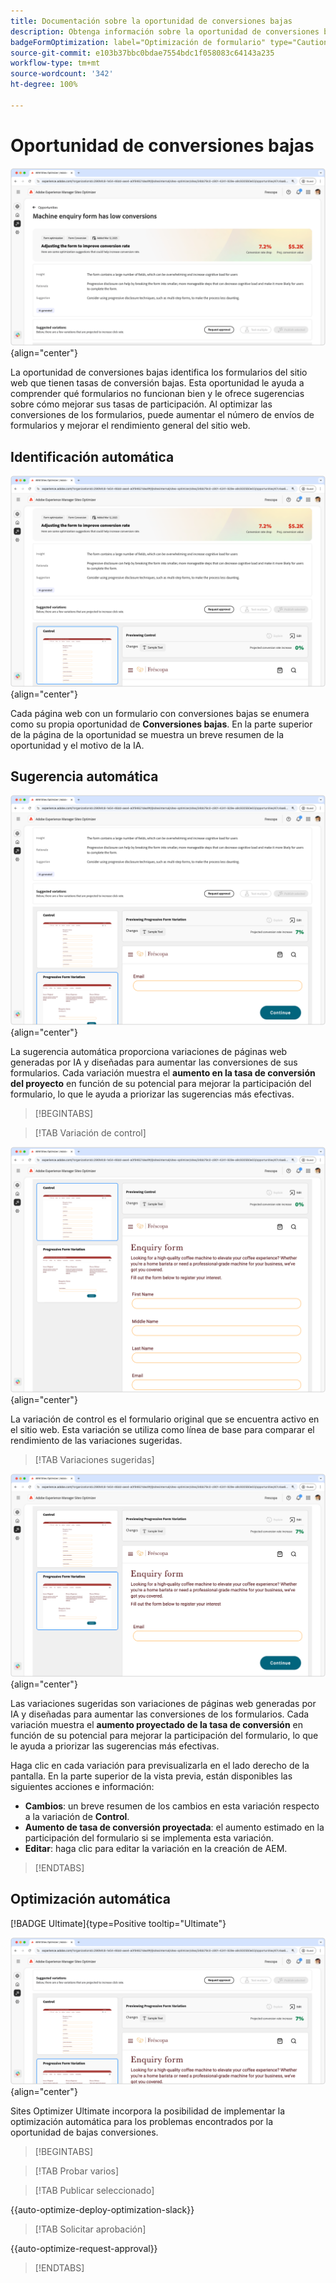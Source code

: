 ```yaml
---
title: Documentación sobre la oportunidad de conversiones bajas
description: Obtenga información sobre la oportunidad de conversiones bajas y cómo utilizarla para mejorar la participación del formulario en su sitio web.
badgeFormOptimization: label="Optimización de formulario" type="Caution" url="../../opportunity-types/form-optimization.md" tooltip="Optimización de formulario"
source-git-commit: e103b37bbc0bdae7554bdc1f058083c64143a235
workflow-type: tm+mt
source-wordcount: '342'
ht-degree: 100%

---
```



# Oportunidad de conversiones bajas

![Oportunidad de conversiones bajas](./assets/low-conversions/hero.png){align="center"}

La oportunidad de conversiones bajas identifica los formularios del sitio web que tienen tasas de conversión bajas. Esta oportunidad le ayuda a comprender qué formularios no funcionan bien y le ofrece sugerencias sobre cómo mejorar sus tasas de participación. Al optimizar las conversiones de los formularios, puede aumentar el número de envíos de formularios y mejorar el rendimiento general del sitio web.

## Identificación automática

![Identificación automática de las conversiones bajas](./assets/low-conversions/auto-identify.png){align="center"}

Cada página web con un formulario con conversiones bajas se enumera como su propia oportunidad de **Conversiones bajas**. En la parte superior de la página de la oportunidad se muestra un breve resumen de la oportunidad y el motivo de la IA.

## Sugerencia automática

![Sugerencia automática de conversiones bajas](./assets/low-conversions/auto-suggest.png){align="center"}

La sugerencia automática proporciona variaciones de páginas web generadas por IA y diseñadas para aumentar las conversiones de sus formularios. Cada variación muestra el **aumento en la tasa de conversión del proyecto** en función de su potencial para mejorar la participación del formulario, lo que le ayuda a priorizar las sugerencias más efectivas.

>[!BEGINTABS]

>[!TAB Variación de control]

![Variaciones de control](./assets/low-conversions/control-variation.png){align="center"}

La variación de control es el formulario original que se encuentra activo en el sitio web. Esta variación se utiliza como línea de base para comparar el rendimiento de las variaciones sugeridas.

>[!TAB Variaciones sugeridas]

![Variaciones sugeridas](./assets/low-conversions/suggested-variations.png){align="center"}

Las variaciones sugeridas son variaciones de páginas web generadas por IA y diseñadas para aumentar las conversiones de los formularios. Cada variación muestra el **aumento proyectado de la tasa de conversión** en función de su potencial para mejorar la participación del formulario, lo que le ayuda a priorizar las sugerencias más efectivas.

Haga clic en cada variación para previsualizarla en el lado derecho de la pantalla. En la parte superior de la vista previa, están disponibles las siguientes acciones e información:

* **Cambios**: un breve resumen de los cambios en esta variación respecto a la variación de **Control**.
* **Aumento de tasa de conversión proyectada**: el aumento estimado en la participación del formulario si se implementa esta variación.
* **Editar**: haga clic para editar la variación en la creación de AEM.

>[!ENDTABS]

## Optimización automática

[!BADGE Ultimate]{type=Positive tooltip="Ultimate"}

![Optimización automática de las conversiones bajas](./assets/low-conversions/auto-optimize.png){align="center"}

Sites Optimizer Ultimate incorpora la posibilidad de implementar la optimización automática para los problemas encontrados por la oportunidad de bajas conversiones.

>[!BEGINTABS]

>[!TAB Probar varios]


>[!TAB Publicar seleccionado]

{{auto-optimize-deploy-optimization-slack}}

>[!TAB Solicitar aprobación]

{{auto-optimize-request-approval}}

>[!ENDTABS]
